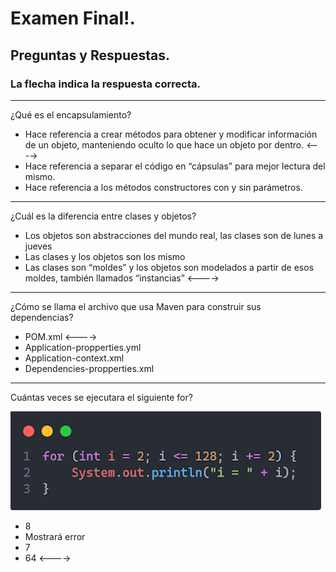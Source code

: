 # Examen Final!.

## Preguntas y Respuestas.
### La flecha indica la respuesta correcta.

---
 
¿Qué es el encapsulamiento?

 - Hace referencia a crear métodos para obtener y modificar información de un objeto, manteniendo oculto lo que hace un objeto por dentro. <---->
 - Hace referencia a separar el código en “cápsulas” para mejor lectura del mismo.
 - Hace referencia a los métodos constructores con y sin parámetros.

---

 
¿Cuál es la diferencia entre clases y objetos?

 - Los objetos son abstracciones del mundo real, las clases son de lunes a jueves
 - Las clases y los objetos son los mismo
 - Las clases son “moldes” y los objetos son modelados a partir de esos moldes, también llamados “instancias” <---->


---

 
¿Cómo se llama el archivo que usa Maven para construir sus dependencias?

 - POM.xml  <---->
 - Application-propperties.yml
 - Application-context.xml
 - Dependencies-propperties.xml


---


Cuántas veces se ejecutara el siguiente for?

![Captura-imagen-For](https://github.com/megagringa/FullStack_Egg_Curso/blob/main/img/capimagen-for.png)

- 8
- Mostrará error
- 7
- 64 <---->


